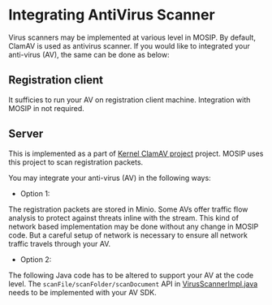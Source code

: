 # Integrating AntiVirus Scanner

Virus scanners may be implemented at various level in MOSIP.  By default, ClamAV is used as antivirus scanner. If you would like to integrated your anti-virus (AV), the same can be done as below: 

## Registration client
It sufficies to run your AV on registration client machine.  Integration with MOSIP in not required.

## Server 

This is implemented as a part of [Kernel ClamAV project](https://github.com/mosip/commons/tree/master/kernel/kernel-virusscanner-clamav) project. MOSIP uses this project to scan registration packets.

You may integrate your anti-virus (AV) in the following ways:

* Option 1:

The registration packets are stored in Minio.  Some AVs offer traffic flow analysis to protect against threats inline with the stream. This kind of network based implementation may be done without any change in MOSIP code. But a careful setup of network is necessary to ensure all network traffic travels through your AV.

* Option 2:

The following Java code has to be altered to support your AV at the code level. The `scanFile/scanFolder/scanDocument` API in [VirusScannerImpl.java](https://github.com/mosip/commons/blob/master/kernel/kernel-virusscanner-clamav/src/main/java/io/mosip/kernel/virusscanner/clamav/impl/VirusScannerImpl.java) needs to be implemented with your AV SDK. 
